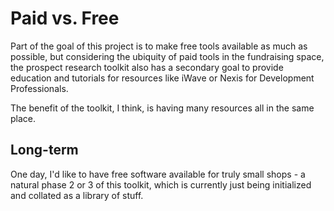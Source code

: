 # Paid vs. Free
Part of the goal of this project is to make free tools available as much as possible, but considering the ubiquity of paid tools in the fundraising space, the prospect research toolkit also has a secondary goal to provide education and tutorials for resources like iWave or Nexis for Development Professionals. 

The benefit of the toolkit, I think, is having many resources all in the same place.

## Long-term

One day, I'd like to have free software available for truly small shops - a natural phase 2 or 3 of this toolkit, which is currently just being initialized and collated as a library of stuff.
